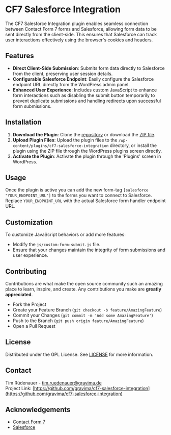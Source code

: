 # CF7 Salesforce Integration

The CF7 Salesforce Integration plugin enables seamless connection between Contact Form 7 forms and Salesforce, allowing form data to be sent directly from the client-side. This ensures that Salesforce can track user interactions effectively using the browser's cookies and headers.

## Features

- **Direct Client-Side Submission**: Submits form data directly to Salesforce from the client, preserving user session details.
- **Configurable Salesforce Endpoint**: Easily configure the Salesforce endpoint URL directly from the WordPress admin panel.
- **Enhanced User Experience**: Includes custom JavaScript to enhance form interactions such as disabling the submit button temporarily to prevent duplicate submissions and handling redirects upon successful form submissions.

## Installation

1. **Download the Plugin**: Clone the [repository](https://github.com/gravima/cf7-salesforce-integration) or download the [ZIP file](https://github.com/gravima/cf7-salesforce-integration/archive/refs/heads/main.zip).
2. **Upload Plugin Files**: Upload the plugin files to the `/wp-content/plugins/cf7-salesforce-integration` directory, or install the plugin using the ZIP file through the WordPress plugins screen directly.
3. **Activate the Plugin**: Activate the plugin through the 'Plugins' screen in WordPress.

## Usage

Once the plugin is active you can add the new form-tag `[salesforce "YOUR_ENDPOINT_URL"]` to the forms you want to connect to Salesforce. Replace `YOUR_ENDPOINT_URL` with the actual Salesforce form handler endpoint URL.

## Customization

To customize JavaScript behaviors or add more features:

- Modify the `js/custom-form-submit.js` file.
- Ensure that your changes maintain the integrity of form submissions and user experience.

## Contributing

Contributions are what make the open source community such an amazing place to learn, inspire, and create. Any contributions you make are **greatly appreciated**.

- Fork the Project
- Create your Feature Branch (`git checkout -b feature/AmazingFeature`)
- Commit your Changes (`git commit -m 'Add some AmazingFeature'`)
- Push to the Branch (`git push origin feature/AmazingFeature`)
- Open a Pull Request

## License

Distributed under the GPL License. See [LICENSE](LICENSE) for more information.

## Contact

Tim Rüdenauer - [tim.ruedenauer@gravima.de](mailto:tim.ruedenauer@gravima.de)  
Project Link: [https://github.com/gravima/cf7-salesforce-integration](https://github.com/gravima/cf7-salesforce-integration)

## Acknowledgements

- [Contact Form 7](https://contactform7.com/)
- [Salesforce](https://www.salesforce.com/)
